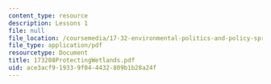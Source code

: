 ```yaml
---
content_type: resource
description: Lessons 1
file: null
file_location: /coursemedia/17-32-environmental-politics-and-policy-spring-2003/ace3acf919339f044432809b1b28a24f_173208ProtectingWetlands.pdf
file_type: application/pdf
resourcetype: Document
title: 173208ProtectingWetlands.pdf
uid: ace3acf9-1933-9f04-4432-809b1b28a24f
---
```


